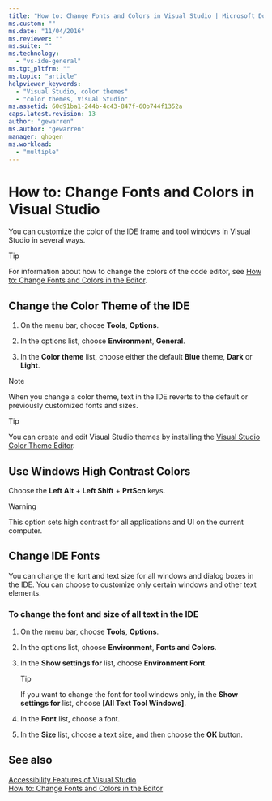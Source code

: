 ```yaml
---
title: "How to: Change Fonts and Colors in Visual Studio | Microsoft Docs"
ms.custom: ""
ms.date: "11/04/2016"
ms.reviewer: ""
ms.suite: ""
ms.technology: 
  - "vs-ide-general"
ms.tgt_pltfrm: ""
ms.topic: "article"
helpviewer_keywords: 
  - "Visual Studio, color themes"
  - "color themes, Visual Studio"
ms.assetid: 60d91ba1-244b-4c43-847f-60b744f1352a
caps.latest.revision: 13
author: "gewarren"
ms.author: "gewarren"
manager: ghogen
ms.workload: 
  - "multiple"
---
```

# How to: Change Fonts and Colors in Visual Studio

You can customize the color of the IDE frame and tool windows in Visual Studio in several ways.

> [!TIP]
> For information about how to change the colors of the code editor, see [How to: Change Fonts and Colors in the Editor](../ide/reference/how-to-change-fonts-and-colors-in-the-editor.md).

## Change the Color Theme of the IDE

1. On the menu bar, choose **Tools**, **Options**.

1. In the options list, choose **Environment**, **General**.

1. In the **Color theme** list, choose either the default **Blue** theme, **Dark** or **Light**.

> [!NOTE]
> When you change a color theme, text in the IDE reverts to the default or previously customized fonts and sizes.

> [!TIP]
> You can create and edit Visual Studio themes by installing the [Visual Studio Color Theme Editor](https://marketplace.visualstudio.com/items?itemName=VisualStudioProductTeam.VisualStudio2017ColorThemeEditor).

## Use Windows High Contrast Colors

Choose the **Left Alt** + **Left Shift** + **PrtScn** keys.

> [!WARNING]
> This option sets high contrast for all applications and UI on the current computer.

## Change IDE Fonts

You can change the font and text size for all windows and dialog boxes in the IDE. You can choose to customize only certain windows and other text elements.

### To change the font and size of all text in the IDE

1. On the menu bar, choose **Tools**, **Options**.

1. In the options list, choose **Environment**, **Fonts and Colors**.

1. In the **Show settings for** list, choose **Environment Font**.

    > [!TIP]
    > If you want to change the font for tool windows only, in the **Show settings for** list, choose **[All Text Tool Windows]**.

1. In the **Font** list, choose a font.

1. In the **Size** list, choose a text size, and then choose the **OK** button.

## See also

[Accessibility Features of Visual Studio](../ide/reference/accessibility-features-of-visual-studio.md)  
[How to: Change Fonts and Colors in the Editor](../ide/reference/how-to-change-fonts-and-colors-in-the-editor.md)